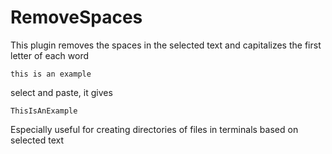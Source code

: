 # RemoveSpaces
This plugin removes the spaces in the selected text and capitalizes the first letter of each word
```
this is an example
```
select and paste, it gives
```
ThisIsAnExample
```
Especially useful for creating directories of files in terminals based on selected text
